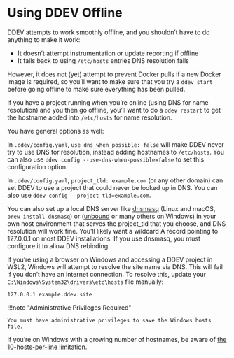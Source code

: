# Using DDEV Offline

DDEV attempts to work smoothly offline, and you shouldn’t have to do anything to make it work:

* It doesn’t attempt instrumentation or update reporting if offline
* It falls back to using `/etc/hosts` entries DNS resolution fails

However, it does not (yet) attempt to prevent Docker pulls if a new Docker image is required, so you’ll want to make sure that you try a `ddev start` before going offline to make sure everything has been pulled.

If you have a project running when you’re online (using DNS for name resolution) and you then go offline, you’ll want to do a `ddev restart` to get the hostname added into `/etc/hosts` for name resolution.

You have general options as well:

In `.ddev/config.yaml`, `use_dns_when_possible: false` will make DDEV never try to use DNS for resolution, instead adding hostnames to `/etc/hosts`. You can also use `ddev config --use-dns-when-possible=false` to set this configuration option.

In `.ddev/config.yaml`, `project_tld: example.com` (or any other domain) can set DDEV to use a project that could never be looked up in DNS. You can also use `ddev config --project-tld=example.com`.

You can also set up a local DNS server like [dnsmasq](https://dnsmasq.org) (Linux and macOS, `brew install dnsmasq`) or ([unbound](https://github.com/NLnetLabs/unbound) or many others on Windows) in your own host environment that serves the project_tld that you choose, and DNS resolution will work fine. You’ll likely want a wildcard A record pointing to 127.0.0.1 on most DDEV installations. If you use dnsmasq, you must configure it to allow DNS rebinding.

If you’re using a browser on Windows and accessing a DDEV project in WSL2, Windows will attempt to resolve the site name via DNS. This will fail if you don’t have an internet connection. To resolve this, update your `C:\Windows\System32\drivers\etc\hosts` file manually:

```
127.0.0.1 example.ddev.site
```

!!!note "Administrative Privileges Required"

    You must have administrative privileges to save the Windows hosts file.

If you’re on Windows with a growing number of hostnames, be aware of [the 10-hosts-per-line limitation](../basics/troubleshooting.md#windows-hosts-file-limited-to-10-hosts-per-line).
